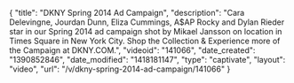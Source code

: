 {
    "title": "DKNY Spring 2014 Ad Campaign",
    "description": "Cara Delevingne, Jourdan Dunn, Eliza Cummings, A$AP Rocky and Dylan Rieder star in our Spring 2014 ad campaign shot by Mikael Jansson on location in Times Square in New York City. Shop the Collection & Experience more of the Campaign at DKNY.COM.",
    "videoid": "141066",
    "date_created": "1390852846",
    "date_modified": "1418181147",
    "type": "captivate",
    "layout": "video",
    "url": "\/v\/dkny-spring-2014-ad-campaign\/141066"
}